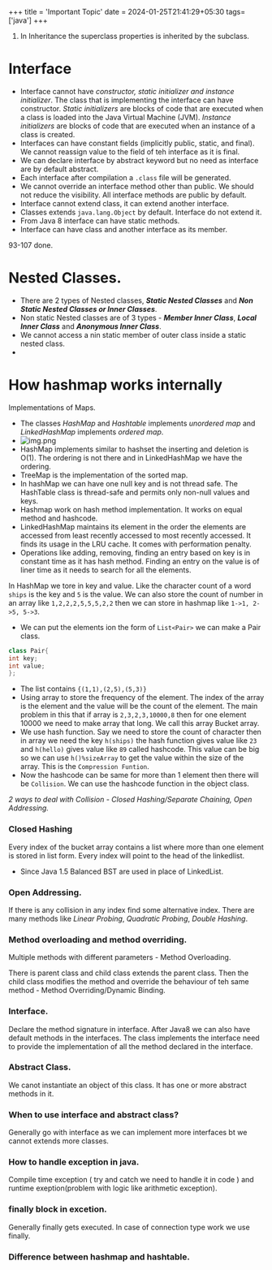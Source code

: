 +++
title = 'Important Topic'
date = 2024-01-25T21:41:29+05:30
tags=['java']
+++


1. In Inheritance the superclass properties is inherited by the subclass.


# Interface
- Interface cannot have _constructor, static initializer and instance initializer_. The class that is implementing the interface can have constructor. _Static initializers_ are blocks of code that are executed when a class is loaded into the Java Virtual Machine (JVM). _Instance initializers_ are blocks of code that are executed when an instance of a class is created.
- Interfaces can have constant fields (implicitly public, static, and final). We cannot reassign value to the field of teh interface as it is final.
- We can declare interface by abstract keyword but no need as interface are by default abstract.
- Each interface after compilation a `.class` file will be generated.
- We cannot override an interface method other than public. We should not reduce the visibility. All interface methods are public by default.
- Interface cannot extend class, it can extend another interface.
- Classes extends `java.lang.Object` by default. Interface do not extend it.
- From Java 8 interface can have static methods.
- Interface can have class and another interface as its member.

93-107 done.

# Nested Classes.
- There are 2 types of Nested classes, _**Static Nested Classes**_ and _**Non Static Nested Classes or Inner Classes**_.
- Non static Nested classes are of 3 types - _**Member Inner Class**_, _**Local Inner Class**_ and _**Anonymous Inner Class**_.
- We cannot access a nin static member of outer class inside a static nested class.
- 

# How hashmap works internally

Implementations of Maps.
- The classes *HashMap* and *Hashtable* implements *unordered map* and *LinkedHashMap* implements *ordered map*.
- ![img.png](/images/img32.png)
- HashMap implements similar to hashset the inserting and deletion is O(1). The ordering is not there and in LinkedHashMap we have the ordering. 
- TreeMap is the implementation of the sorted map.
- In hashMap we can have one null key and is not thread safe. The HashTable class is thread-safe and permits only non-null values and keys.
- Hashmap work on hash method implementation. It works on equal method and hashcode.
- LinkedHashMap maintains its element in the order the elements are accessed from least recently accessed to most recently accessed. It finds its usage in the LRU cache. It comes with performation penalty.
- Operations like adding, removing, finding an entry based on key is in constant time as it has hash method. Finding an entry on the value is of liner time as it needs to search for all the elements.

In HashMap we tore in key and value. Like the character count of a word `ships` is the key and `5` is the value. We can also store the count of number in an array like `1,2,2,2,5,5,5,2,2` then we can store in hashmap like `1->1, 2->5, 5->3`.
- We can put the elements ion the form of `List<Pair>` we can make a Pair class. 
```java
class Pair{
int key;
int value;
};
```
- The list contains `{(1,1),(2,5),(5,3)}`
- Using array to store the frequency of the element. The index of the array is the element and the value will be the count of the element. The main problem in this that if array is `2,3,2,3,10000,8` then for one element 10000 we need to make array that long. We call this array Bucket array.
- We use hash function. Say we need to store the count of character then in array we need the key `h(ships)` the hash function gives value like `23` and `h(hello)` gives value like `89` called hashcode. This value can be big so we can use `h()%sizeArray` to get the value within the size of the array. This is the `Compression Funtion`.
- Now the hashcode can be same for more than 1 element then there will be `Collision`. We can use the hashcode function in the object class.

*2 ways to deal with Collision - Closed Hashing/Separate Chaining, Open Addressing.*

### Closed Hashing
Every index of the bucket array contains a list where more than one element is stored in list form.
Every index will point to the head of the linkedlist.
- Since Java 1.5 Balanced BST are used in place of LinkedList.

### Open Addressing.
If there is any collision in any index find some alternative index. There are many methods like *Linear Probing*, *Quadratic Probing*, *Double Hashing*.

### Method overloading and method overriding.
Multiple methods with different parameters - Method Overloading.

There is parent class and child class extends the parent class. Then the child class modifies the method and override the behaviour of teh same method - Method Overriding/Dynamic Binding.

### Interface.
Declare the method signature in interface. After Java8 we can also have default methods in the interfaces.
The class implements the interface need to provide the implementation of all the method declared in the interface.

### Abstract Class.
We canot instantiate an object of this class. It has one or more abstract methods in it.

### When to use interface and abstract class?
Generally go with interface as we can implement more interfaces bt we cannot extends more classes.

### How to handle exception in java.
Compile time exception ( try and catch we need to handle it in code ) and runtime exeption(problem with logic like arithmetic exception).

### finally block in excetion.
Generally finally gets executed. In case of connection type work we use finally.

### Difference between hashmap and hashtable.